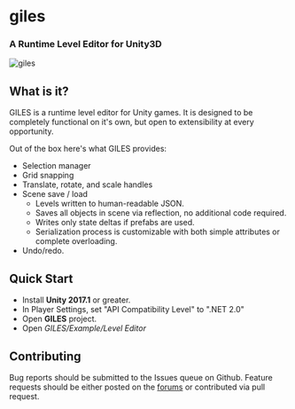 # giles

### A Runtime Level Editor for Unity3D

![giles](giles.png)

## What is it?

GILES is a runtime level editor for Unity games.  It is designed to be completely functional on it's own, but open to extensibility at every opportunity.

Out of the box here's what GILES provides:

- Selection manager
- Grid snapping
- Translate, rotate, and scale handles
- Scene save / load
	- Levels written to human-readable JSON.
	- Saves all objects in scene via reflection, no additional code required.
	- Writes only state deltas if prefabs are used.
	- Serialization process is customizable with both simple attributes or complete overloading.
- Undo/redo.

## Quick Start

- Install **Unity 2017.1** or greater.
- In Player Settings, set "API Compatibility Level" to ".NET 2.0"
- Open **GILES** project.
- Open *GILES/Example/Level Editor*

## Contributing

Bug reports should be submitted to the Issues queue on Github.  Feature requests should be either posted on the [forums](http://www.protoolsforunity3d.com/forum/) or contributed via pull request.
